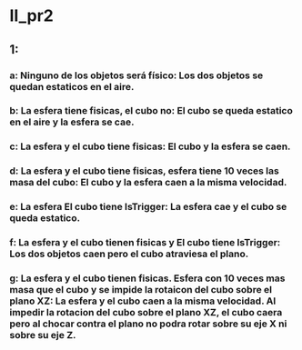 # II_pr2

## 1: 

### a: Ninguno de los objetos será físico: Los dos objetos se quedan estaticos en el aire.
### b: La esfera tiene fisicas, el cubo no: El cubo se queda estatico en el aire y la esfera se cae.
### c: La esfera y el cubo tiene fisicas: El cubo y la esfera se caen.
### d: La esfera y el cubo tiene fisicas, esfera tiene 10 veces las masa del cubo: El cubo y la esfera caen a la misma velocidad.
### e: La esfera El cubo tiene IsTrigger: La esfera cae y el cubo se queda estatico. 
### f: La esfera y el cubo tienen fisicas y El cubo tiene IsTrigger: Los dos objetos caen pero el cubo atraviesa el plano. 
### g: La esfera y el cubo tienen fisicas. Esfera con 10 veces mas masa que el cubo y se impide la rotaicon del cubo sobre el plano XZ: La esfera y el cubo caen a la misma velocidad. Al impedir la rotacion del cubo sobre el plano XZ, el cubo caera pero al chocar contra el plano no podra rotar sobre su eje X ni sobre su eje Z. 

